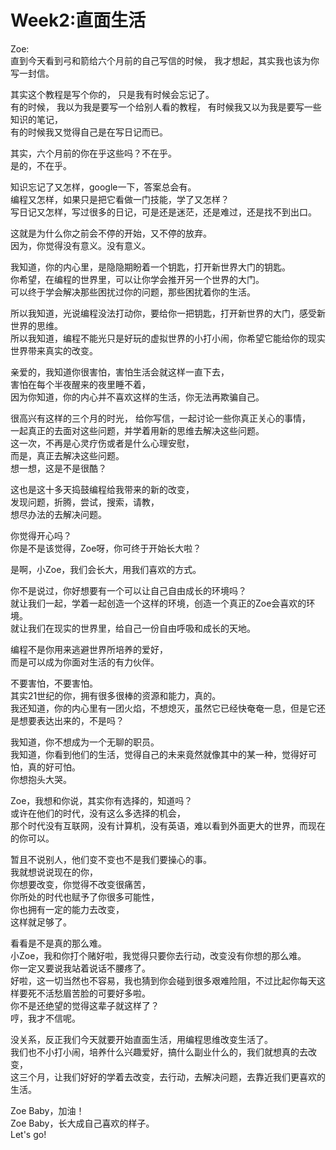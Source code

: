 # Week2:直面生活

Zoe:  
直到今天看到弓和箭给六个月前的自己写信的时候，
我才想起，其实我也该为你写一封信。

其实这个教程是写个你的，
只是我有时候会忘记了。  
有的时候，
我以为我是要写一个给别人看的教程，
有时候我又以为我是要写一些知识的笔记，  
有的时候我又觉得自己是在写日记而已。

其实，六个月前的你在乎这些吗？不在乎。  
是的，不在乎。    

知识忘记了又怎样，google一下，答案总会有。  
编程又怎样，如果只是把它看做一门技能，学了又怎样？  
写日记又怎样，写过很多的日记，可是还是迷茫，还是难过，还是找不到出口。

这就是为什么你之前会不停的开始，又不停的放弃。  
因为，你觉得没有意义。没有意义。

我知道，你的内心里，是隐隐期盼着一个钥匙，打开新世界大门的钥匙。  
你希望，在编程的世界里，可以让你学会推开另一个世界的大门。   
可以终于学会解决那些困扰过你的问题，那些困扰着你的生活。

所以我知道，光说编程没法打动你，要给你一把钥匙，打开新世界的大门，感受新世界的思维。    
所以我知道，编程不能光只是好玩的虚拟世界的小打小闹，你希望它能给你的现实世界带来真实的改变。

亲爱的，我知道你很害怕，害怕生活会就这样一直下去，   
害怕在每个半夜醒来的夜里睡不着，  
因为你知道，你的内心并不喜欢这样的生活，你无法再欺骗自己。

很高兴有这样的三个月的时光，
给你写信，一起讨论一些你真正关心的事情，  
一起真正的去面对这些问题，并学着用新的思维去解决这些问题。  
这一次，不再是心灵疗伤或者是什么心理安慰，  
而是，真正去解决这些问题。  
想一想，这是不是很酷？

这也是这十多天捣鼓编程给我带来的新的改变，  
发现问题，折腾，尝试，搜索，请教，  
想尽办法的去解决问题。

你觉得开心吗？  
你是不是该觉得，Zoe呀，你可终于开始长大啦？

是啊，小Zoe，我们会长大，用我们喜欢的方式。

你不是说过，你好想要有一个可以让自己自由成长的环境吗？  
就让我们一起，学着一起创造一个这样的环境，创造一个真正的Zoe会喜欢的环境。   
就让我们在现实的世界里，给自己一份自由呼吸和成长的天地。

编程不是你用来逃避世界所培养的爱好，  
而是可以成为你面对生活的有力伙伴。


不要害怕，不要害怕。  
其实21世纪的你，拥有很多很棒的资源和能力，真的。  
我还知道，你的内心里有一团火焰，不想熄灭，虽然它已经快奄奄一息，但是它还是想要表达出来的，不是吗？

我知道，你不想成为一个无聊的职员。  
我知道，你看到他们的生活，觉得自己的未来竟然就像其中的某一种，觉得好可怕，真的好可怕。  
你想抱头大哭。

Zoe，我想和你说，其实你有选择的，知道吗？  
或许在他们的时代，没有这么多选择的机会，  
那个时代没有互联网，没有计算机，没有英语，难以看到外面更大的世界，而现在的你可以。  

暂且不说别人，他们变不变也不是我们要操心的事。  
我就想说说现在的你，  
你想要改变，你觉得不改变很痛苦，   
你所处的时代也赋予了你很多可能性，  
你也拥有一定的能力去改变，  
这样就足够了。

看看是不是真的那么难。  
小Zoe，我和你打个赌好啦，我觉得只要你去行动，改变没有你想的那么难。  
你一定又要说我站着说话不腰疼了。  
好啦，这一切当然也不容易，我也猜到你会碰到很多艰难险阻，不过比起你每天这样要死不活愁眉苦脸的可要好多啦。  
你不是还绝望的觉得这辈子就这样了？  
哼，我才不信呢。  

没关系，反正我们今天就要开始直面生活，用编程思维改变生活了。   
我们也不小打小闹，培养什么兴趣爱好，搞什么副业什么的，我们就想真的去改变，  
这三个月，让我们好好的学着去改变，去行动，去解决问题，去靠近我们更喜欢的生活。

Zoe Baby，加油！  
Zoe Baby，长大成自己喜欢的样子。  
Let's go!